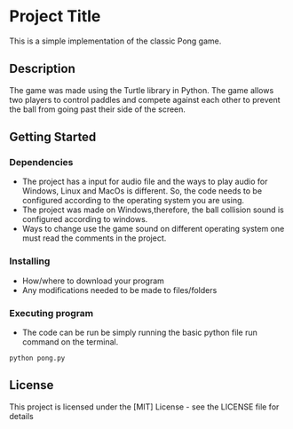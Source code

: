 # Project Title
This is a simple implementation of the classic Pong game.

## Description
The game was made using the Turtle library in Python. The game allows two players to control paddles and compete against each other to prevent the ball from going past their side of the screen.

## Getting Started

### Dependencies

* The project has a input for audio file and the ways to play audio for Windows, Linux and MacOs is different. So, the code needs to be configured according to the operating system you are using.
* The project was made on Windows,therefore, the ball collision sound is configured according to windows.
* Ways to change use the game sound on different operating system one must read the comments in the project.

### Installing

* How/where to download your program
* Any modifications needed to be made to files/folders

### Executing program

* The code can be run be simply running the basic python file run command on the terminal.
```
python pong.py 
```
## License

This project is licensed under the [MIT] License - see the LICENSE file for details
